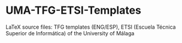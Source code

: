 # UMA-TFG-ETSI-Templates
LaTeX source files: TFG templates (ENG/ESP), ETSI (Escuela Técnica Superior de Informática) of the University of Málaga 
